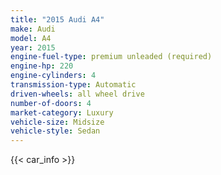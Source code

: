 ```yaml
---
title: "2015 Audi A4"
make: Audi
model: A4
year: 2015
engine-fuel-type: premium unleaded (required)
engine-hp: 220
engine-cylinders: 4
transmission-type: Automatic
driven-wheels: all wheel drive
number-of-doors: 4
market-category: Luxury
vehicle-size: Midsize
vehicle-style: Sedan
---
```


{{< car_info >}}
